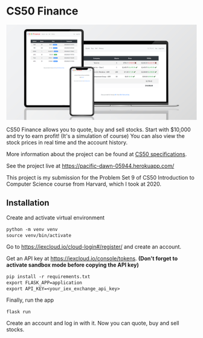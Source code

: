 # CS50 Finance

![Demo image](https://raw.githubusercontent.com/LaurenceZanotti/cs50-finance/assets/cs50finance-mockup.png)

CS50 Finance allows you to quote, buy and sell stocks. Start with $10,000 and try to earn profit! (It's a simulation of course) You can also view the stock prices in real time and the account history.

More information about the project can be found at [CS50 specifications](https://cs50.harvard.edu/x/2022/psets/9/finance/).

See the project live at https://pacific-dawn-05944.herokuapp.com/

This project is my submission for the Problem Set 9 of CS50 Introduction to Computer Science course from Harvard, which I took at 2020.

## Installation

Create and activate virtual environment

    python -m venv venv
    source venv/bin/activate

Go to https://iexcloud.io/cloud-login#/register/ and create an account.

Get an API key at https://iexcloud.io/console/tokens. **(Don't forget to activate sandbox mode before copying the API key)**

    pip install -r requirements.txt
    export FLASK_APP=application
    export API_KEY=<your_iex_exchange_api_key>

Finally, run the app

    flask run

Create an account and log in with it. Now you can quote, buy and sell stocks.